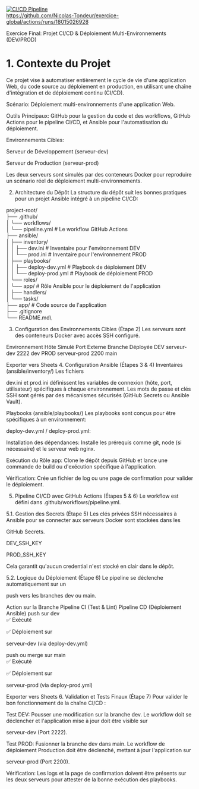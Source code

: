 [![CI/CD Pipeline](https://github.com/Nicolas-Tondeur/exercice-global/actions/workflows/pipeline.yml/badge.svg)](https://github.com/Nicolas-Tondeur/exercice-global/actions/workflows/pipeline.yml) \
https://github.com/Nicolas-Tondeur/exercice-global/actions/runs/18015026928

Exercice Final: Projet CI/CD & Déploiement Multi-Environnements (DEV/PROD)

# 1. Contexte du Projet
Ce projet vise à automatiser entièrement le cycle de vie d'une application Web, du code source au déploiement en production, en utilisant une chaîne d'intégration et de déploiement continu (CI/CD).


Scénario: Déploiement multi-environnements d'une application Web.


Outils Principaux: GitHub pour la gestion du code et des workflows, GitHub Actions pour le pipeline CI/CD, et Ansible pour l'automatisation du déploiement.

Environnements Cibles:


Serveur de Développement (serveur-dev) 



Serveur de Production (serveur-prod) 


Les deux serveurs sont simulés par des conteneurs Docker pour reproduire un scénario réel de déploiement multi-environnements.


2. Architecture du Dépôt
La structure du dépôt suit les bonnes pratiques pour un projet Ansible intégré à un pipeline CI/CD:

project-root/\
├── .github/\
│   └── workflows/\
│       └── pipeline.yml         # Le workflow GitHub Actions\
├── ansible/\
│   ├── inventory/\
│   │   ├── dev.ini              # Inventaire pour l'environnement DEV\
│   │   └── prod.ini             # Inventaire pour l'environnement PROD\
│   ├── playbooks/\
│   │   ├── deploy-dev.yml       # Playbook de déploiement DEV\
│   │   └── deploy-prod.yml      # Playbook de déploiement PROD\
│   └── roles/\
│       └── app/                 # Rôle Ansible pour le déploiement de l'application\
│           ├── handlers/\
│           └── tasks/\
├── app/                         # Code source de l'application\
├── .gitignore\
└── README.md\

3. Configuration des Environnements Cibles (Étape 2)
Les serveurs sont des conteneurs Docker avec accès SSH configuré.

Environnement	Hôte Simulé	Port Externe	Branche Déployée
DEV	serveur-dev	2222	dev
PROD	serveur-prod	2200	main

Exporter vers Sheets
4. Configuration Ansible (Étapes 3 & 4)
Inventaires (ansible/inventory/)
Les fichiers 

dev.ini et prod.ini définissent les variables de connexion (hôte, port, utilisateur) spécifiques à chaque environnement. Les mots de passe et clés SSH sont gérés par des mécanismes sécurisés (GitHub Secrets ou Ansible Vault).


Playbooks (ansible/playbooks/)
Les playbooks sont conçus pour être spécifiques à un environnement:

deploy-dev.yml / deploy-prod.yml:


Installation des dépendances: Installe les prérequis comme git, node (si nécessaire) et le serveur web nginx.


Exécution du Rôle app: Clone le dépôt depuis GitHub et lance une commande de build ou d'exécution spécifique à l'application.


Vérification: Crée un fichier de log ou une page de confirmation pour valider le déploiement.

5. Pipeline CI/CD avec GitHub Actions (Étapes 5 & 6)
Le workflow est défini dans .github/workflows/pipeline.yml.

5.1. Gestion des Secrets (Étape 5)
Les clés privées SSH nécessaires à Ansible pour se connecter aux serveurs Docker sont stockées dans les 

GitHub Secrets.

DEV_SSH_KEY

PROD_SSH_KEY

Cela garantit qu'aucun credential n'est stocké en clair dans le dépôt.

5.2. Logique du Déploiement (Étape 6)
Le pipeline se déclenche automatiquement sur un 

push vers les branches dev ou main.

Action sur la Branche	Pipeline CI (Test & Lint)	Pipeline CD (Déploiement Ansible)
push sur dev	
✅ Exécuté 

✅ Déploiement sur 

serveur-dev (via deploy-dev.yml) 


push ou merge sur main	
✅ Exécuté 

✅ Déploiement sur 

serveur-prod (via deploy-prod.yml) 



Exporter vers Sheets
6. Validation et Tests Finaux (Étape 7)
Pour valider le bon fonctionnement de la chaîne CI/CD :

Test DEV: Pousser une modification sur la branche dev. Le workflow doit se déclencher et l'application mise à jour doit être visible sur 

serveur-dev (Port 2222).

Test PROD: Fusionner la branche dev dans main. Le workflow de déploiement Production doit être déclenché, mettant à jour l'application sur 

serveur-prod (Port 2200).


Vérification: Les logs et la page de confirmation doivent être présents sur les deux serveurs pour attester de la bonne exécution des playbooks.



